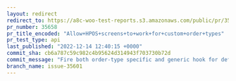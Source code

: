 ```yaml
---
layout: redirect
redirect_to: https://a8c-woo-test-reports.s3.amazonaws.com/public/pr/35658/api/index.html
pr_number: 35658
pr_title_encoded: "Allow+HPOS+screens+to+work+for+custom+order+types"
pr_test_type: api
last_published: "2022-12-14 12:40:15 +0000"
commit_sha: cb6a787c59c982c4b95624d314943f703730b72d
commit_message: "Fire both order-type specific and generic hook for default column in …"
branch_name: issue-35601
---
```

